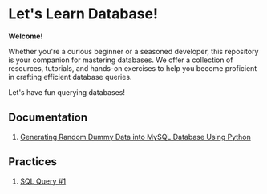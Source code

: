 # Let's Learn Database!

**Welcome!**

Whether you're a curious beginner or a seasoned developer, this repository is your companion for mastering databases. We offer a collection of resources, tutorials, and hands-on exercises to help you become proficient in crafting efficient database queries.

Let's have fun querying databases!

## Documentation

1. [Generating Random Dummy Data into MySQL Database Using Python](structured/dumps/generate_dummy.md)


## Practices

1. [SQL Query #1](structured/practices/practice1.md)